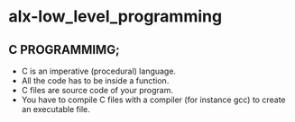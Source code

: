 # alx-low_level_programming
## C PROGRAMMIMG; 
- C is an imperative (procedural) language. 
- All the code has to be inside a function. 
- C files are source code of your program. 
- You have to compile C files with a compiler (for instance gcc) to create an executable file.

